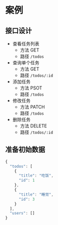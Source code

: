 # 案例

## 接口设计

- 查看任务列表
  - 方法 GET
  - 路径 `/todos`
- 查询单个任务
  - 方法 GET
  - 路径 `/todos/:id`
- 添加任务
  - 方法 PSOT
  - 路径 `/todos`
- 修改任务
  - 方法 PATCH
  - 路径 `/todos`
- 删除任务
  - 方法 DELETE
  - 路径 `/todos/:id`

## 准备初始数据

```js
{
  "todos": [
    {
      "title": "吃饭",
      "id": 1
    },
    {
      "title": "睡觉",
      "id": 3
    }
  ],
  "users": []
}
```
